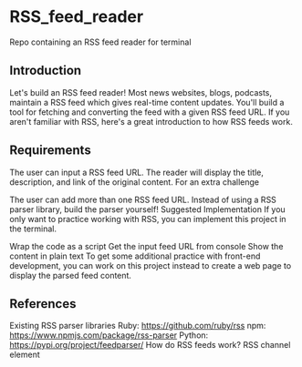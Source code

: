 # RSS_feed_reader
Repo containing an RSS feed reader for terminal
## Introduction
Let's build an RSS feed reader! Most news websites, blogs, podcasts, maintain a RSS feed which gives real-time content updates. You'll build a tool for fetching and converting the feed with a given RSS feed URL. If you aren't familiar with RSS, here's a great introduction to how RSS feeds work.


## Requirements
The user can input a RSS feed URL.
The reader will display the title, description, and link of the original content.
For an extra challenge

The user can add more than one RSS feed URL.
Instead of using a RSS parser library, build the parser yourself!
Suggested Implementation
If you only want to practice working with RSS, you can implement this project in the terminal.

Wrap the code as a script
Get the input feed URL from console
Show the content in plain text
To get some additional practice with front-end development, you can work on this project instead to create a web page to display the parsed feed content.

## References
Existing RSS parser libraries
Ruby: https://github.com/ruby/rss
npm: https://www.npmjs.com/package/rss-parser
Python: https://pypi.org/project/feedparser/
How do RSS feeds work?
RSS channel element